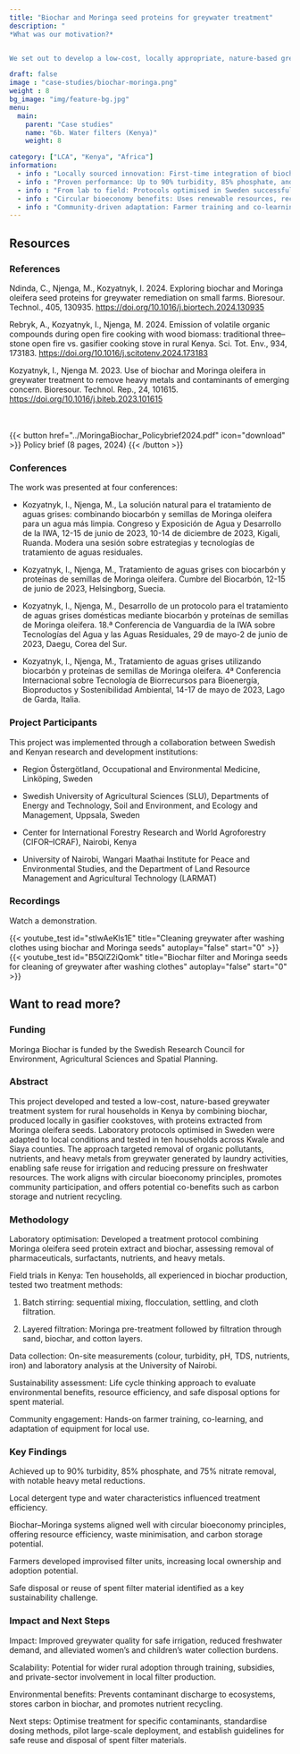 ```yaml
---
title: "Biochar and Moringa seed proteins for greywater treatment"
description: "
*What was our motivation?*


We set out to develop a low-cost, locally appropriate, nature-based greywater treatment using biochar and Moringa seed proteins to tackle water scarcity, reduce women’s and children’s water burdens, and enable safe reuse of water in rural Kenya while answering key questions on performance, sustainability, and community adoption." # a text describing the motivations, the context, the research questions, attratively

draft: false
image : "case-studies/biochar-moringa.png"
weight : 8
bg_image: "img/feature-bg.jpg"
menu:
  main:
    parent: "Case studies"
    name: "6b. Water filters (Kenya)"
    weight: 8

category: ["LCA", "Kenya", "Africa"]
information:
  - info : "Locally sourced innovation: First-time integration of biochar from smallholder gasifier cookstoves and Moringa oleifera seed proteins for low-cost greywater treatment."
  - info : "Proven performance: Up to 90% turbidity, 85% phosphate, and 75% nitrate removal, plus significant heavy metal reduction in field trials."
  - info : "From lab to field: Protocols optimised in Sweden successfully adapted for rural Kenyan households."
  - info : "Circular bioeconomy benefits: Uses renewable resources, recycles nutrients, and stores carbon in biochar."
  - info : "Community-driven adaptation: Farmer training and co-learning ensured practicality, local ownership, and safe reuse guidelines"
---
```


## **Resources**
<div class="row">
  <div class="col-md-4">

  ### References
  Ndinda, C., Njenga, M., Kozyatnyk, I. 2024. Exploring biochar and Moringa oleifera seed proteins for greywater remediation on small farms. Bioresour. Technol., 405, 130935. https://doi.org/10.1016/j.biortech.2024.130935

  Rebryk, A., Kozyatnyk, I., Njenga, M. 2024. Emission of volatile organic compounds during open fire cooking with wood biomass: traditional three–stone open fire vs. gasifier cooking stove in rural Kenya. Sci. Tot. Env., 934, 173183. https://doi.org/10.1016/j.scitotenv.2024.173183

  Kozyatnyk, I., Njenga M. 2023. Use of biochar and Moringa oleifera in greywater treatment to remove heavy metals and contaminants of emerging concern. Bioresour. Technol. Rep., 24, 101615. https://doi.org/10.1016/j.biteb.2023.101615

  <br/><br/>
  {{< button href="../MoringaBiochar_Policybrief2024.pdf" icon="download" >}} Policy brief (8 pages, 2024) {{< /button >}}
  </div>

  <div class="col-md-4">

  ### Conferences
  The work was presented at four conferences:

  - Kozyatnyk, I., Njenga, M., La solución natural para el tratamiento de aguas grises: combinando biocarbón y semillas de Moringa oleifera para un agua más limpia. Congreso y Exposición de Agua y Desarrollo de la IWA, 12-15 de junio de 2023, 10-14 de diciembre de 2023, Kigali, Ruanda. Modera una sesión sobre estrategias y tecnologías de tratamiento de aguas residuales.

  - Kozyatnyk, I., Njenga, M., Tratamiento de aguas grises con biocarbón y proteínas de semillas de Moringa oleifera. Cumbre del Biocarbón, 12-15 de junio de 2023, Helsingborg, Suecia.

  - Kozyatnyk, I., Njenga, M., Desarrollo de un protocolo para el tratamiento de aguas grises domésticas mediante biocarbón y proteínas de semillas de Moringa oleifera. 18.ª Conferencia de Vanguardia de la IWA sobre Tecnologías del Agua y las Aguas Residuales, 29 de mayo-2 de junio de 2023, Daegu, Corea del Sur.

  - Kozyatnyk, I., Njenga, M., Tratamiento de aguas grises utilizando biocarbón y proteínas de semillas de Moringa oleifera. 4ª Conferencia Internacional sobre Tecnología de Biorrecursos para Bioenergía, Bioproductos y Sostenibilidad Ambiental, 14-17 de mayo de 2023, Lago de Garda, Italia.
  </div>
  <div class="col-md-4">

  ### Project Participants
  This project was implemented through a collaboration between Swedish and Kenyan research and development institutions:

  - Region Östergötland, Occupational and Environmental Medicine, Linköping, Sweden

  - Swedish University of Agricultural Sciences (SLU), Departments of Energy and Technology, Soil and Environment, and Ecology and Management, Uppsala, Sweden

  - Center for International Forestry Research and World Agroforestry (CIFOR–ICRAF), Nairobi, Kenya

  - University of Nairobi, Wangari Maathai Institute for Peace and Environmental Studies, and the Department of Land Resource Management and Agricultural Technology (LARMAT)
  </div>
</div>

<div class="row">
  <div class="col-md-12">
  
  ### Recordings
  Watch a demonstration.
  </div>

  <div class="col-md-5">
  {{< youtube_test id="stIwAeKls1E" title="Cleaning greywater after washing clothes using biochar and Moringa seeds" autoplay="false" start="0" >}}
  </div>
  
  <div class="col-md-5">
  {{< youtube_test id="B5QlZ2iQomk" title="Biochar filter and Moringa seeds for cleaning of greywater after washing clothes" autoplay="false" start="0" >}}
  </div>
  
</div>



## **Want to read more?**
<div class="row">
  <div class="col-md-10">

  ### Funding
  Moringa Biochar is funded by the Swedish Research Council for Environment, Agricultural Sciences and Spatial Planning.

  ### Abstract 

  This project developed and tested a low-cost, nature-based greywater treatment system for rural households in Kenya by combining biochar, produced locally in gasifier cookstoves, with proteins extracted from Moringa oleifera seeds. Laboratory protocols optimised in Sweden were adapted to local conditions and tested in ten households across Kwale and Siaya counties. The approach targeted removal of organic pollutants, nutrients, and heavy metals from greywater generated by laundry activities, enabling safe reuse for irrigation and reducing pressure on freshwater resources. The work aligns with circular bioeconomy principles, promotes community participation, and offers potential co-benefits such as carbon storage and nutrient recycling.
  

  ### Methodology
  Laboratory optimisation: Developed a treatment protocol combining Moringa oleifera seed protein extract and biochar, assessing removal of pharmaceuticals, surfactants, nutrients, and heavy metals.

  Field trials in Kenya: Ten households, all experienced in biochar production, tested two treatment methods:

  1. Batch stirring: sequential mixing, flocculation, settling, and cloth filtration.

  2. Layered filtration: Moringa pre-treatment followed by filtration through sand, biochar, and cotton layers.

  Data collection: On-site measurements (colour, turbidity, pH, TDS, nutrients, iron) and laboratory analysis at the University of Nairobi.

  Sustainability assessment: Life cycle thinking approach to evaluate environmental benefits, resource efficiency, and safe disposal options for spent material.

  Community engagement: Hands-on farmer training, co-learning, and adaptation of equipment for local use.

  ### Key Findings
  Achieved up to 90% turbidity, 85% phosphate, and 75% nitrate removal, with notable heavy metal reductions.

  Local detergent type and water characteristics influenced treatment efficiency.

  Biochar–Moringa systems aligned well with circular bioeconomy principles, offering resource efficiency, waste minimisation, and carbon storage potential.

  Farmers developed improvised filter units, increasing local ownership and adoption potential.

  Safe disposal or reuse of spent filter material identified as a key sustainability challenge.

  ### Impact and Next Steps
  Impact: Improved greywater quality for safe irrigation, reduced freshwater demand, and alleviated women’s and children’s water collection burdens.

  Scalability: Potential for wider rural adoption through training, subsidies, and private-sector involvement in local filter production.

  Environmental benefits: Prevents contaminant discharge to ecosystems, stores carbon in biochar, and promotes nutrient recycling.

  Next steps: Optimise treatment for specific contaminants, standardise dosing methods, pilot large-scale deployment, and establish guidelines for safe reuse and disposal of spent filter materials.
  <div class="col-md-10">

  

